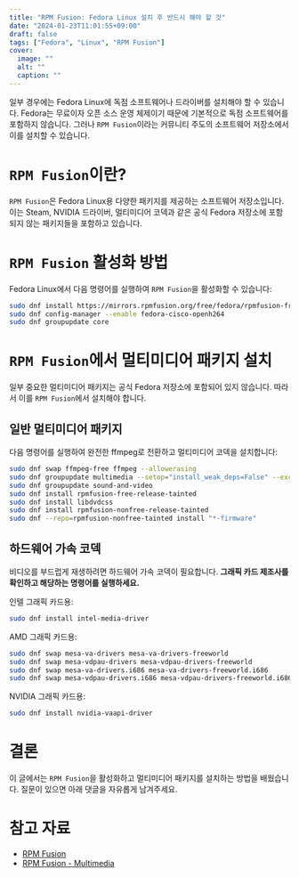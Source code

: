 ```yaml
---
title: "RPM Fusion: Fedora Linux 설치 후 반드시 해야 할 것"
date: "2024-01-23T11:01:55+09:00"
draft: false
tags: ["Fedora", "Linux", "RPM Fusion"]
cover:
  image: ""
  alt: ""
  caption: ""
---
```


일부 경우에는 Fedora Linux에 독점 소프트웨어나 드라이버를 설치해야 할 수 있습니다.
Fedora는 무료이자 오픈 소스 운영 체제이기 때문에 기본적으로 독점 소프트웨어를 포함하지 않습니다.
그러나 `RPM Fusion`이라는 커뮤니티 주도의 소프트웨어 저장소에서 이를 설치할 수 있습니다.

# `RPM Fusion`이란?

`RPM Fusion`은 Fedora Linux용 다양한 패키지를 제공하는 소프트웨어 저장소입니다.
이는 Steam, NVIDIA 드라이버, 멀티미디어 코덱과 같은 공식 Fedora 저장소에 포함되지 않는 패키지들을 포함하고 있습니다.

# `RPM Fusion` 활성화 방법

Fedora Linux에서 다음 명령어를 실행하여 `RPM Fusion`을 활성화할 수 있습니다:

```bash
sudo dnf install https://mirrors.rpmfusion.org/free/fedora/rpmfusion-free-release-$(rpm -E %fedora).noarch.rpm https://mirrors.rpmfusion.org/nonfree/fedora/rpmfusion-nonfree-release-$(rpm -E %fedora).noarch.rpm
sudo dnf config-manager --enable fedora-cisco-openh264
sudo dnf groupupdate core
```

# `RPM Fusion`에서 멀티미디어 패키지 설치

일부 중요한 멀티미디어 패키지는 공식 Fedora 저장소에 포함되어 있지 않습니다.
따라서 이를 `RPM Fusion`에서 설치해야 합니다.

## 일반 멀티미디어 패키지

다음 명령어를 실행하여 완전한 ffmpeg로 전환하고 멀티미디어 코덱을 설치합니다:

```bash
sudo dnf swap ffmpeg-free ffmpeg --allowerasing
sudo dnf groupupdate multimedia --setop="install_weak_deps=False" --exclude=PackageKit-gstreamer-plugin
sudo dnf groupupdate sound-and-video
sudo dnf install rpmfusion-free-release-tainted
sudo dnf install libdvdcss
sudo dnf install rpmfusion-nonfree-release-tainted
sudo dnf --repo=rpmfusion-nonfree-tainted install "*-firmware"
```

## 하드웨어 가속 코덱

비디오를 부드럽게 재생하려면 하드웨어 가속 코덱이 필요합니다.
**그래픽 카드 제조사를 확인하고 해당하는 명령어를 실행하세요.**

인텔 그래픽 카드용:

```bash
sudo dnf install intel-media-driver
```

AMD 그래픽 카드용:

```bash
sudo dnf swap mesa-va-drivers mesa-va-drivers-freeworld
sudo dnf swap mesa-vdpau-drivers mesa-vdpau-drivers-freeworld
sudo dnf swap mesa-va-drivers.i686 mesa-va-drivers-freeworld.i686
sudo dnf swap mesa-vdpau-drivers.i686 mesa-vdpau-drivers-freeworld.i686
```

NVIDIA 그래픽 카드용:

```bash
sudo dnf install nvidia-vaapi-driver
```

# 결론

이 글에서는 `RPM Fusion`을 활성화하고 멀티미디어 패키지를 설치하는 방법을 배웠습니다.
질문이 있으면 아래 댓글을 자유롭게 남겨주세요.

# 참고 자료

- [RPM Fusion](https://rpmfusion.org/)
- [RPM Fusion - Multimedia](https://rpmfusion.org/Howto/Multimedia)
